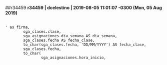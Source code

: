 ##r34459
**r34459 | dcelestino | 2019-08-05 11:01:07 -0300 (Mon, 05 Aug 2019)**
<br></br>
    
    ' as firma,
            sga_clases.clase,
            sga_asignaciones.dia_semana AS dia_semana,
            sga_clases.fecha AS fecha_clase,
            to_char(sga_clases.fecha, 'DD/MM/YYYY') AS fecha_clase,
            sga_clases.fecha,
            to_char(
                    sga_asignaciones.hora_inicio,
